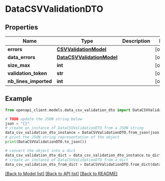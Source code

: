 # DataCSVValidationDTO


## Properties

Name | Type | Description | Notes
------------ | ------------- | ------------- | -------------
**errors** | [**CSVValidationModel**](CSVValidationModel.md) |  | [optional] 
**data_errors** | [**DataCSVValidationModel**](DataCSVValidationModel.md) |  | [optional] 
**size_max** | **int** |  | [optional] 
**validation_token** | **str** |  | [optional] 
**nb_lines_imported** | **int** |  | [optional] 

## Example

```python
from openapi_client.models.data_csv_validation_dto import DataCSVValidationDTO

# TODO update the JSON string below
json = "{}"
# create an instance of DataCSVValidationDTO from a JSON string
data_csv_validation_dto_instance = DataCSVValidationDTO.from_json(json)
# print the JSON string representation of the object
print(DataCSVValidationDTO.to_json())

# convert the object into a dict
data_csv_validation_dto_dict = data_csv_validation_dto_instance.to_dict()
# create an instance of DataCSVValidationDTO from a dict
data_csv_validation_dto_from_dict = DataCSVValidationDTO.from_dict(data_csv_validation_dto_dict)
```
[[Back to Model list]](../README.md#documentation-for-models) [[Back to API list]](../README.md#documentation-for-api-endpoints) [[Back to README]](../README.md)



